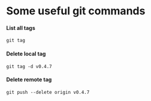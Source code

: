# Some useful git commands

#### List all tags

```
git tag
```

#### Delete local tag

```
git tag -d v0.4.7
```

#### Delete remote tag

```
git push --delete origin v0.4.7
```


